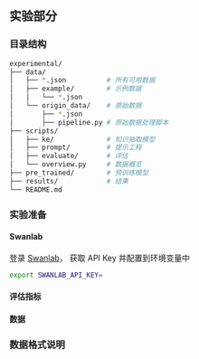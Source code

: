 ## 实验部分

### 目录结构

```bash
experimental/
├── data/               
│   ├── *.json          # 所有可用数据
│   ├── example/        # 示例数据
│   │   └── *.json
│   └── origin_data/    # 原始数据
│       ├── *.json
│       ├── pipeline.py # 原始数据处理脚本
├── scripts/
│   ├── ke/             # 知识抽取模型
│   ├── prompt/         # 提示工程
│   ├── evaluate/       # 评估
│   └── overview.py     # 数据概览
├── pre_trained/        # 预训练模型
├── results/            # 结果
└── README.md

```

### 实验准备

#### Swanlab

登录 [Swanlab](https://swanlab.cn)， 获取 API Key 并配置到环境变量中
```bash
export SWANLAB_API_KEY=
```

#### 评估指标

#### 数据

### 数据格式说明
